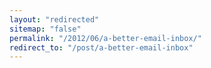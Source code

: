 ```yaml
---
layout: "redirected"
sitemap: "false"
permalink: "/2012/06/a-better-email-inbox/"
redirect_to: "/post/a-better-email-inbox"
---
```




